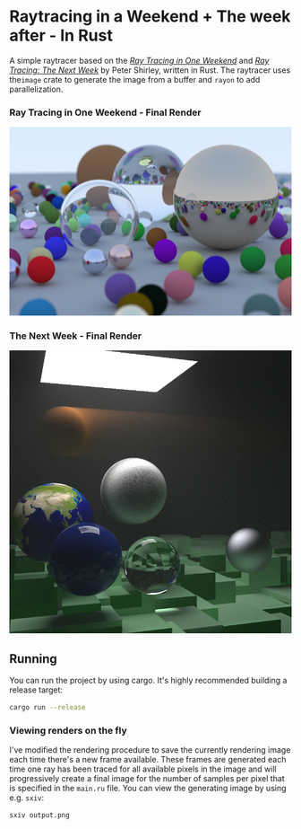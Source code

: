 # Raytracing in a Weekend + The week after - In Rust
A simple raytracer based on the [_Ray Tracing in One Weekend_](https://raytracing.github.io/books/RayTracingInOneWeekend.html) 
and [_Ray Tracing: The Next Week_](https://raytracing.github.io/books/RayTracingTheNextWeek.html) 
by Peter Shirley, written in Rust. The raytracer uses the`image` crate to generate the image from a buffer
and `rayon` to add parallelization.

### Ray Tracing in One Weekend - Final Render
![](renders/hollow_glass_1080_500.png)

### The Next Week - Final Render
![](renders/the_next_week_10_000_800.png)


## Running
You can run the project by using cargo. It's highly recommended building a release target:

```bash 
cargo run --release
```

### Viewing renders on the fly
I've modified the rendering procedure to save the currently rendering image each time there's a new frame available. 
These frames are generated each time one ray has been traced for all available pixels in the image and will progressively 
create a final image for the number of samples per pixel that is specified in the `main.ru` file.
You can view the generating image by using e.g. `sxiv`:

```bash
sxiv output.png
```